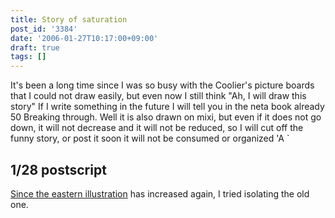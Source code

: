 ```yaml
---
title: Story of saturation
post_id: '3384'
date: '2006-01-27T10:17:00+09:00'
draft: true
tags: []
---
```


It's been a long time since I was so busy with the Coolier's picture boards that I could not draw easily, but even now I still think "Ah, I will draw this story" If I write something in the future I will tell you in the neta book already 50 Breaking through. Well it is also drawn on mixi, but even if it does not go down, it will not decrease and it will not be reduced, so I will cut off the funny story, or post it soon it will not be consumed or organized 'A `

## 1/28 postscript

[Since the eastern illustration](/category/products/illustration?tag=touhou) has increased again, I tried isolating the old one.
